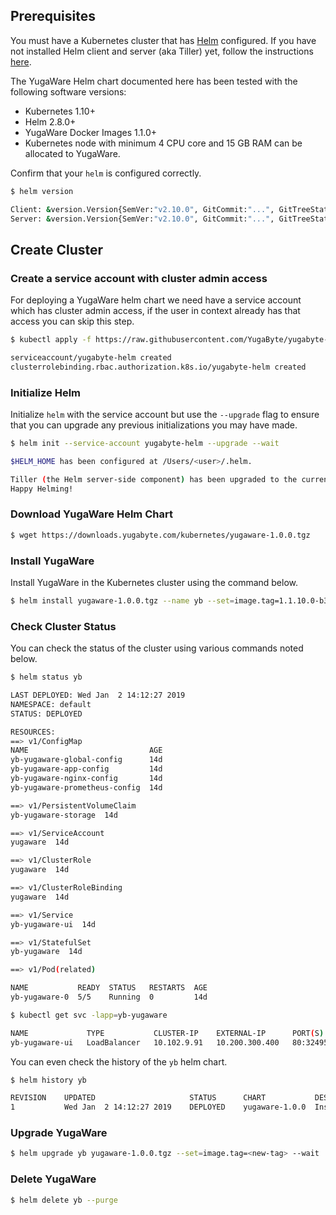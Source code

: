 ## Prerequisites

You must have a Kubernetes cluster that has [Helm](https://helm.sh/) configured. If you have not installed Helm client and server (aka Tiller) yet, follow the instructions [here](https://docs.helm.sh/using_helm/#installing-helm).

The YugaWare Helm chart documented here has been tested with the following software versions:

- Kubernetes 1.10+
- Helm 2.8.0+
- YugaWare Docker Images 1.1.0+
- Kubernetes node with minimum 4 CPU core and 15 GB RAM can be allocated to YugaWare.

Confirm that your `helm` is configured correctly.

```{.sh .copy .separator-dollar}
$ helm version
```
```sh
Client: &version.Version{SemVer:"v2.10.0", GitCommit:"...", GitTreeState:"clean"}
Server: &version.Version{SemVer:"v2.10.0", GitCommit:"...", GitTreeState:"clean"}
```

## Create Cluster

### Create a service account with cluster admin access
For deploying a YugaWare helm chart we need have a service account which has cluster admin access, if the user in context already has that access you can skip this step.

```{.sh .copy .separator-dollar}
$ kubectl apply -f https://raw.githubusercontent.com/YugaByte/yugabyte-db/master/cloud/kubernetes/helm/yugabyte-rbac.yaml
```

```sh
serviceaccount/yugabyte-helm created
clusterrolebinding.rbac.authorization.k8s.io/yugabyte-helm created
```

### Initialize Helm

Initialize `helm` with the service account but use the `--upgrade` flag to ensure that you can upgrade any previous initializations you may have made.

```{.sh .copy .separator-dollar}
$ helm init --service-account yugabyte-helm --upgrade --wait
```
```sh
$HELM_HOME has been configured at /Users/<user>/.helm.

Tiller (the Helm server-side component) has been upgraded to the current version.
Happy Helming!
```

### Download YugaWare Helm Chart
```{.sh .copy .separator-dollar}
$ wget https://downloads.yugabyte.com/kubernetes/yugaware-1.0.0.tgz
```

### Install YugaWare

Install YugaWare in the Kubernetes cluster using the command below.

```{.sh .copy .separator-dollar}
$ helm install yugaware-1.0.0.tgz --name yb --set=image.tag=1.1.10.0-b3 --wait
```


### Check Cluster Status

You can check the status of the cluster using various commands noted below.

```{.sh .copy .separator-dollar}
$ helm status yb
```
```sh
LAST DEPLOYED: Wed Jan  2 14:12:27 2019
NAMESPACE: default
STATUS: DEPLOYED

RESOURCES:
==> v1/ConfigMap
NAME                           AGE
yb-yugaware-global-config      14d
yb-yugaware-app-config         14d
yb-yugaware-nginx-config       14d
yb-yugaware-prometheus-config  14d

==> v1/PersistentVolumeClaim
yb-yugaware-storage  14d

==> v1/ServiceAccount
yugaware  14d

==> v1/ClusterRole
yugaware  14d

==> v1/ClusterRoleBinding
yugaware  14d

==> v1/Service
yb-yugaware-ui  14d

==> v1/StatefulSet
yb-yugaware  14d

==> v1/Pod(related)

NAME           READY  STATUS   RESTARTS  AGE
yb-yugaware-0  5/5    Running  0         14d
```

```{.sh .copy .separator-dollar}
$ kubectl get svc -lapp=yb-yugaware
```
```sh
NAME             TYPE           CLUSTER-IP    EXTERNAL-IP      PORT(S)                       AGE
yb-yugaware-ui   LoadBalancer   10.102.9.91   10.200.300.400   80:32495/TCP,9090:30087/TCP   15d
```

You can even check the history of the `yb` helm chart.

```{.sh .copy .separator-dollar}
$ helm history yb
```
```sh
REVISION	UPDATED                 	STATUS  	CHART         	DESCRIPTION
1       	Wed Jan  2 14:12:27 2019	DEPLOYED	yugaware-1.0.0	Install complete
```

### Upgrade YugaWare
```{.sh .copy .separator-dollar}
$ helm upgrade yb yugaware-1.0.0.tgz --set=image.tag=<new-tag> --wait
```

### Delete YugaWare
```{.sh .copy .separator-dollar}
$ helm delete yb --purge
```
